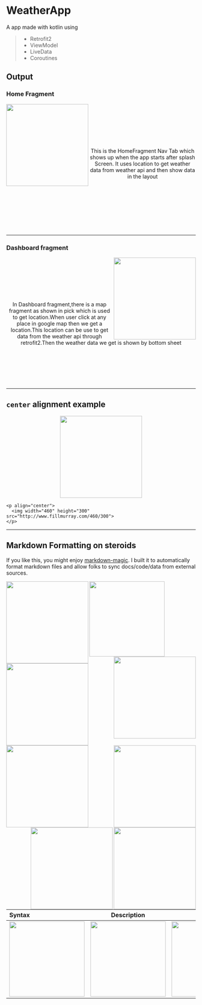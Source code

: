 # WeatherApp
A app made with kotlin using 
>- Retrofit2
>- ViewModel
>- LiveData
>- Coroutines

## Output


### Home Fragment

<img align="left" src="https://lh3.googleusercontent.com/-LR1bpT8qoXESZ-BSHo33A4CODrU97LtXUxUNrHGKUr7Ss9qHCzV45qcBao_f-bU6F7m=w1536-h792-rw" width="218px">

<div align="center">
<br>
          <br>
          <br>
          <br>
          <br>
          <br>
    <p align="center">
        This is the HomeFragment Nav Tab which shows up when the app starts after splash<br>
         Screen. It uses location to get weather data from weather api and then show data<br>
          in the layout<br>      
    </p>
    <br>
    <br>
    <br>
    <br>
    <br>
    <br>
    <br>
</div>

---

### Dashboard fragment

<img align="right" src="https://lh3.googleusercontent.com/-LR1bpT8qoXESZ-BSHo33A4CODrU97LtXUxUNrHGKUr7Ss9qHCzV45qcBao_f-bU6F7m=w1536-h792-rw" width="218px">

<div align="center">
<br>
    <br>
    <br>
    <br>
    <br>
    <br>
    <p align="center">
        In Dashboard fragment,there is a map fragment as shown in pick which is used<br>
        to get location.When user click at any place in google map then we get a <br>
        location.This location can be use to get data from the weather api through<br>
         retrofit2.Then the weather data we get is shown by bottom sheet<br>
    </p>
    <br>
    <br>
    <br>
    <br>
    <br>
</div>

---

## `center` alignment example

<p align="center">
  <img align="center" src="https://lh3.googleusercontent.com/-LR1bpT8qoXESZ-BSHo33A4CODrU97LtXUxUNrHGKUr7Ss9qHCzV45qcBao_f-bU6F7m=w1536-h792-rw" width="218px">
</p>

```
<p align="center">
  <img width="460" height="300" src="http://www.fillmurray.com/460/300">
</p>
```

---

## Markdown Formatting on steroids

If you like this, you might enjoy [markdown-magic](https://github.com/davidwells/markdown-magic). I built it to automatically format markdown files and allow folks to sync docs/code/data from external sources. 




<img src="" width="200px">

<img align="left" src="https://lh3.googleusercontent.com/-LR1bpT8qoXESZ-BSHo33A4CODrU97LtXUxUNrHGKUr7Ss9qHCzV45qcBao_f-bU6F7m=w1536-h792-rw" width="218px">
<img align="right" src="https://lh3.googleusercontent.com/-LR1bpT8qoXESZ-BSHo33A4CODrU97LtXUxUNrHGKUr7Ss9qHCzV45qcBao_f-bU6F7m=w1536-h792-rw" width="218px">
<img align="center" src="https://lh3.googleusercontent.com/-LR1bpT8qoXESZ-BSHo33A4CODrU97LtXUxUNrHGKUr7Ss9qHCzV45qcBao_f-bU6F7m=w1536-h792-rw" width="218px">

<br>
<img align="left" src="https://lh3.googleusercontent.com/-LR1bpT8qoXESZ-BSHo33A4CODrU97LtXUxUNrHGKUr7Ss9qHCzV45qcBao_f-bU6F7m=w1536-h792-rw" width="218px">
<img align="right" src="https://lh3.googleusercontent.com/-LR1bpT8qoXESZ-BSHo33A4CODrU97LtXUxUNrHGKUr7Ss9qHCzV45qcBao_f-bU6F7m=w1536-h792-rw" width="218px">
<img align="right" src="https://lh3.googleusercontent.com/-LR1bpT8qoXESZ-BSHo33A4CODrU97LtXUxUNrHGKUr7Ss9qHCzV45qcBao_f-bU6F7m=w1536-h792-rw" width="218px">
<img align="right" src="https://lh3.googleusercontent.com/-LR1bpT8qoXESZ-BSHo33A4CODrU97LtXUxUNrHGKUr7Ss9qHCzV45qcBao_f-bU6F7m=w1536-h792-rw" width="218px">&nbsp &nbsp &nbsp 



| Syntax      | Description | Test Text     |
| :---        |    :----:   |          ---: |
| <img src="https://lh3.googleusercontent.com/-LR1bpT8qoXESZ-BSHo33A4CODrU97LtXUxUNrHGKUr7Ss9qHCzV45qcBao_f-bU6F7m=w1536-h792-rw" width="200px">| <img src="https://lh3.googleusercontent.com/-LR1bpT8qoXESZ-BSHo33A4CODrU97LtXUxUNrHGKUr7Ss9qHCzV45qcBao_f-bU6F7m=w1536-h792-rw" width="200px">| <img src="https://lh3.googleusercontent.com/-LR1bpT8qoXESZ-BSHo33A4CODrU97LtXUxUNrHGKUr7Ss9qHCzV45qcBao_f-bU6F7m=w1536-h792-rw" width="200px">|